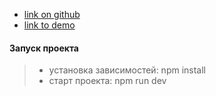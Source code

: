 * [link on github](https://github.com/Dimitry-prog/test-itworkin)
* [link to demo](https://dimitry-prog.github.io/test-itworkin/)

#### Запуск проекта

> * установка зависимостей: npm install
> * старт проекта: npm run dev